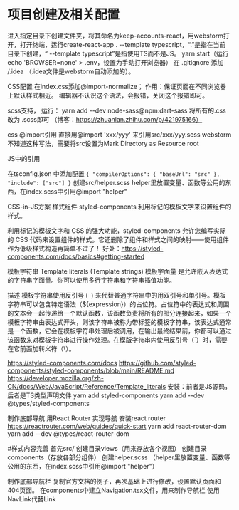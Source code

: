 # 项目创建及相关配置
进入指定目录下创建文件夹，将其命名为keep-accounts-react，用webstorm打开，打开终端，运行create-react-app . --template typescript，“.”是指在当前目录下创建，“ --template typescript”是指使用TS而不是JS。
yarn start（运行 echo 'BROWSER=none' > .env，设置为手动打开浏览器）
在 .gitignore 添加 /.idea （.idea文件是webstorm自动添加的）。

CSS配置
在index.css添加@import-normalize；
作用：保证页面在不同浏览器上默认样式相近。
编辑器不认识这个语法，会报错，关闭这个报错即可。

scss支持，
运行： yarn add --dev node-sass@npm:dart-sass
将所有的.css 改为 .scss即可
（博客：https://zhuanlan.zhihu.com/p/421975166）

css @import引用
直接用@import 'xxx/yyy' 来引用src/xxx/yyy.scss
webstorm不知道这种写法，需要将src设置为Mark Directory as Resource root

JS中的引用

在tsconfig.json 中添加配置
`
{
"compilerOptions": {
"baseUrl": "src"
},
"include": ["src"]
}
`
创建src/helper.scss
helper里放置变量、函数等公用的东西，在index.scss中引用@import "helper"

CSS-in-JS方案
样式组件 styled-components
利用标记的模板文字来设置组件的样式。

利用标记的模板文字和 CSS 的强大功能，styled-components 允许您编写实际的 CSS 代码来设置组件的样式。它还删除了组件和样式之间的映射——使用组件作为低级样式构造再简单不过了！
好处：https://styled-components.com/docs/basics#getting-started

模板字符串 Template literals (Template strings)
模板字面量 是允许嵌入表达式的字符串字面量。你可以使用多行字符串和字符串插值功能。

描述
模板字符串使用反引号 (` `) 来代替普通字符串中的用双引号和单引号。模板字符串可以包含特定语法（${expression}）的占位符。占位符中的表达式和周围的文本会一起传递给一个默认函数，该函数负责将所有的部分连接起来，如果一个模板字符串由表达式开头，则该字符串被称为带标签的模板字符串，该表达式通常是一个函数，它会在模板字符串处理后被调用，在输出最终结果前，你都可以通过该函数来对模板字符串进行操作处理。在模版字符串内使用反引号（`）时，需要在它前面加转义符（\）。

https://styled-components.com/docs
https://github.com/styled-components/styled-components/blob/main/README.md
https://developer.mozilla.org/zh-CN/docs/Web/JavaScript/Reference/Template_literals
安装：前者是JS源码，后者是TS类型声明文件
yarn add styled-components
yarn add --dev @types/styled-components

制作底部导航
用React Router 实现导航
安装react router
https://reactrouter.com/web/guides/quick-start
yarn add react-router-dom
yarn add --dev @types/react-router-dom

#样式内容完善
首先src/
创建目录views（用来存放各个视图）
创建目录components（存放各部分组件）
创建helper.scss （helper里放置变量、函数等公用的东西，在index.scss中引用@import "helper"）

制作底部导航栏
复制官方文档的例子，再次基础上进行修改，设置默认页面和404页面。
在components中建立Navigation.tsx文件，用来制作导航栏
使用NavLink代替Link

